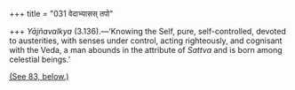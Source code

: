 +++
title = "031 वेदाभ्यासस् तपो"

+++
*Yājñavalkya* (3.136).—‘Knowing the Self, pure, self-controlled, devoted
to austerities, with senses under control, acting righteously, and
cognisant with the Veda, a man abounds in the attribute of *Sattva* and
is born among celestial beings.’

[(See 83,
below.)](/hinduism/book/manusmriti-with-the-commentary-of-medhatithi/d/doc202263.html#comparative-notes)

